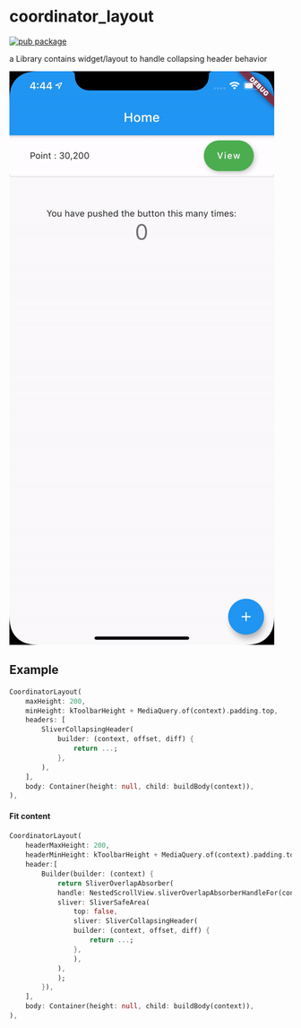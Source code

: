 # coordinator_layout

[![pub package](https://img.shields.io/pub/v/coordinator_layout.svg)](https://pub.dartlang.org/packages/coordinator_layout)

a Library contains widget/layout to handle collapsing header behavior

![Alt Text](https://raw.githubusercontent.com/shiburagi/Coordinator-Layout/master/preview/gif1.gif)


## Example
```dart
CoordinatorLayout(
    maxHeight: 200,
    minHeight: kToolbarHeight + MediaQuery.of(context).padding.top,
    headers: [
        SliverCollapsingHeader(
            builder: (context, offset, diff) {
                return ...;
            },
        ),
    ],
    body: Container(height: null, child: buildBody(context)),
),
```

#### Fit content

```dart
CoordinatorLayout(
    headerMaxHeight: 200,
    headerMinHeight: kToolbarHeight + MediaQuery.of(context).padding.top,
    header:[ 
        Builder(builder: (context) {
            return SliverOverlapAbsorber(
            handle: NestedScrollView.sliverOverlapAbsorberHandleFor(context),
            sliver: SliverSafeArea(
                top: false,
                sliver: SliverCollapsingHeader(
                builder: (context, offset, diff) {
                    return ...;
                },
                ),
            ),
            );
        }),
    ],
    body: Container(height: null, child: buildBody(context)),
),
```
